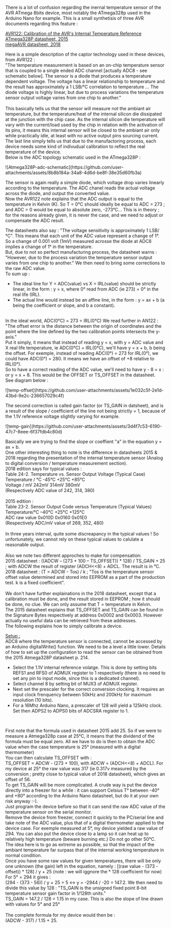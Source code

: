 There is a lot of confusion regarding the inernal temperature sensor of the AVR ATmega 8bits device, most notably the ATmega328p used in the Arduino Nano for example.
This is a small synthetisis of three AVR documents regarding this feature :
<p>
<a href="https://ww1.microchip.com/downloads/en/AppNotes/Atmel-8108-Calibration-of-the-AVRs-Internal-Temperature-Reference_ApplicationNote_AVR122.pdf">AVR122: Calibration of the AVR's Internal Temperature Reference</a><br>
<a href="https://ww1.microchip.com/downloads/en/DeviceDoc/Atmel-7810-Automotive-Microcontrollers-ATmega328P_Datasheet.pdf">ATmega328P datasheet, 2015</a><br>
<a href="https://ww1.microchip.com/downloads/en/DeviceDoc/ATmega48A-PA-88A-PA-168A-PA-328-P-DS-DS40002061A.pdf">megaAVR datasheet, 2018</a>
</p>
Here is a simple description of the captor technology used in these devices, from AVR122 :<br>
"The temperature measurement is based on an on-chip temperature sensor that is coupled to a single ended ADC channel [actually ADC8 - see schematic below]. The sensor is a diode that produces a temperature dependent voltage. The voltage has a linear relationship to temperature and the result has approximately a 1 LSB/°C correlation to temperature ... The diode voltage is highly linear, but due to process variations the temperature sensor output voltage varies from one chip to another."<br>
<br>
This basically tells us that the sensor will measure not the ambiant air temperature, but the temperature/heat of the internal silicon die dissipated at the junction with the chip case. As the internal silicon die temperature will vary with the current/load used by the chip in relation with the activation of its pins, it means this internal sensor will be closed to the ambiant air only while practically idle, at least with no active output pins sourcing current. 
<br>
The last line simply tells us that due to the manufactoring process, each device needs some kind of indivudual calibration to reflect the real temperature of the device. <br>
Below is the ADC topology schematic used in the ATmega328P :
<p>
![Atmega328P-adc-schematic](https://github.com/user-attachments/assets/8b8b184a-34a8-4d6d-be8f-38e35d60fb3a)
</p>
The sensor is again really a simple diode, which voltage drop varies linearly according to the temperature. The ADC chanel reads the actual voltage across the diode, and output the converted value.<br>
Now the AVR122 note explains that the ADC output is equal to the temperature in Kelvin (K). So T = 0°C should ideally be equal to ADC = 273 ; and ADC = 0 would be equal to absolute zero, -273°C... This is in theory ; for the reasons already given, it is never the case, and we need to adjust or compensate the ADC result.<br>

The datasheets also say : "The voltage sensitivity is approximately 1 LSB/°C". This means that each unit of the ADC value represent a change of 1°. So a change of 0.001 volt (1mV) measured acrosse the diode at ADC8 implies a change of 1° in the temperature.<br>
But, due to not so perfect manufacturing process, the datasheet warns : "However, due to the process variation the temperature sensor output varies from one chip to another." We then need to bring some corrections to the raw ADC value.<br>
To sum up :<br>
- The ideal line for Y = ADC(value) vs X = IRL(value) should be strictly linear, in the form : y = x, where 0° read from ADC (ie 273) = 0° in the real life (IRL).<br>
- The actual line would instead be an affine line, in the form : y = ax + b (a being the coefficient or slope, and b a constant).<br>
<br>
In the ideal world, ADC(0°C) = 273 = IRL(0°C)
We read further in AN122 : "The offset error is the distance between the origin of coordinates and the point where the line defined by the two calibration points intersects the y-axis."<br>
Put it simply, it means that instead of reading y = x, with y = ADC value and X real life temperature, ie ADC(0°C) = IRL(0°C), we'll have y = x + b, b being the offset. For exemple, instead of reading ADC(0°) = 273 for IRL(0°), we could have ADC(0°) = 280. It means we have an offset of +8 relative to IRL(0°). <br>
So to have a correct reading of the ADC value, we'll need to have y - 8 = x : or y = x + 8. This would be the OFFSET or TS_OFFSET in the datasheet.<br>
See diagram below :
<p>
![temp-offset](https://github.com/user-attachments/assets/1e032c5f-2e1d-43bd-9e2c-236657029c4f)
</p>
The second correction is called gain factor (or TS_GAIN in datsheet), and is a result of the slope / coefficient of the line not being strictly = 1, because of the 1.1V reference voltage slightly varying for example.<br>
<p>
![temp-gain](https://github.com/user-attachments/assets/3d4f7c53-6190-47c7-8eee-6f37fdb4c80d)
</p>
Basically we are trying to find the slope or coeffient "a" in the equation y = ax + b.
<br>
One other interesting thing to note is the difference in datasheets 2015 & 2018 regarding the presentation of the internal temperature sensor (Analog to digital conversion / temperature measurement section).<br>
2018 edition says for typical values : <br>
  Table 24-2. Temperature vs. Sensor Output Voltage (Typical Case) <br>
Temperature / °C   -45°C   +25°C   +85°C <br>
Voltage / mV       242mV   314mV   380mV <br>
(Respectively ADC value of 242, 314, 380)<br>
<br>
2015 edition : <br>
Table 23-2. Sensor Output Code versus Temperature (Typical Values) <br>
Temperature/°C     –40°C   +25°C   +125°C <br>
ADC raw value      0x010D   0x0160   0x01E0 <br>
(Respectively ADC/mV value of 269, 352, 480)<br>
<br>
In three years interval, quite some discreapancy in the typical values ! So unfortunately, we cannot rely on these typical values to calulate a reasonable output.<br>
<br>
Also we note two different approches to make for compensation: <br>
2015 datasheet : ((ADCW – (273 + 100 – TS_OFFSET)) * 128) / TS_GAIN + 25 ; with ADCW the result of register (ADCH<<8) + ADCL. The result is in °C. <br>
2018 datasheet : (T = ADCW - Tos) / k ; "Tos is the temperature sensor offset value determined and stored into EEPROM as a part of the production test. k is a fixed coefficient".<br>
<br>
We don't have further explainations in the 2018 datasheet, except that a calibration must be done, and the result stored in EEPROM ; how it should be done, no clue. We can only assume that T = temperature in Kelvin.<br>
The 2015 datasheet explains that TS_OFFSET and TS_GAIN can be found in the Signature Bytes respectively at address 0x0002 and 0x0003. However actually no useful data can be retrieved from these addresses. <br>
The following explains how to simply calibrate a device.
<br>

<u>Setup :</u><br>
ADC8 where the temperature sensor is connected, cannot be accessed by an Arduino digitalWrite() function. We need to be a level a little lower.
Details of how to set up the configuration to read the sensor can be obtained from the 2015 Atmega328P datasheet p. 214.<br>
  - Select the 1.1V internal reference volatge. This is done by setting bits REFS1 and RFS0 of ADMUX register to 1 respectively (there is no need to set any pin to input mode, since this is a dedicated channel). <br>
  - Select channel 8 by setting bit of MUX3 of ADMUX register.
  - Next set the prescaler for the correct conversion clocking. It requires an input clock frenquency between 50kHz and 200kHz for maximum resolution (10 bits).<br>
  - For a 16Mhz Arduino Nano, a prescaler of 128 will yield a 125kHz clock. Set then ADPS2 to ADPS0 bits of ADCSRA register to 1.<br>
  <br>

First note that the formula used in datasheet 2015 add 25. So if we were to measure a Atmega328p case at 25°C, it means that the dividend of the formula must be equal zero. All we have to do is then to obtain the ADC value when the case temperature is 25° (measured with a digital thermometer)<br>
You can then calculate TS_OFFSET with :<br>
TS_OFFSET = ADCW - (273 + 100), with ADCW = (ADCH<<8) + ADCL). For my device at 25° the raw value was 317 (ie 0.317v measured by the conversion ; pretty close to typical value of 2018 datasheet), which gives an offset of 56.<br>
To get TS_GAIN will be more complicated. A crude way is put the device directly into a freezer for a while : it can support Celsius T° between -40° and +80° according to the Arduino Nano datasheet, but do it at your own risk anyway :-).<br>
Just program the device before so that it can send the raw ADC value of the temperature sensor on the serial monitor.<br>
Remove the device from freezer, connect it quickly to the PC/serial line and take note of the ADC value, plus that of a digital thermometer applied to the device case. For exemple measured at 5°, my device yielded a raw value of 294.
You can also put the device close to a lamp so it can heat up to relatively high temperature (beware burning etc.) Do not go other 50°C.<br>
The idea here is to go as extreme as possible, so that the impact of the ambiant temperature far surpass that of the internal working temperature in normal condition.<br>
Once you have some raw values for given temperatures, there will be only one unknown (the gain) left in the equation, namely :
[(raw value - (373 - offset)) * 128] / y + 25 (note : we will iggnore the * 128 coefficient for now) <br>
For 5° = 294 it gives : <br>
(294 - (373 - 56)) / y + 25 = 5 <-> y = -2944 / -20 = 147.2. We then need to divide this value by 128 : "TS_GAIN is the unsigned fixed point 8-bit temperature sensor gain factor in
1/128th units."<br>
TS_GAIN = 147.2 / 128 = 1.15 in my case. This is also the slope of line drawn with values for 5° and 25°<br>
<br>
The complete formula for my device would then be :<br>
(ADCW - 317) / 1.15 + 25.





